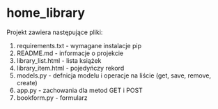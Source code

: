 # home_library
Projekt zawiera następujące pliki: 
1. requirements.txt - wymagane instalacje pip
2. README.md - informacje o projekcie 
3. library_list.html - lista książek
4. library_item.html - pojedyńczy rekord
5. models.py - defnicja modelu i operacje na liście (get, save, remove, create)
6. app.py - zachowania dla metod GET i POST
7. bookform.py - formularz
